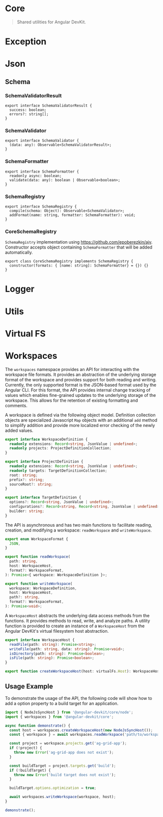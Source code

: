 # Core

> Shared utilities for Angular DevKit.

# Exception

# Json

## Schema

### SchemaValidatorResult

```
export interface SchemaValidatorResult {
  success: boolean;
  errors?: string[];
}
```

### SchemaValidator

```
export interface SchemaValidator {
  (data: any): Observable<SchemaValidatorResult>;
}
```

### SchemaFormatter

```
export interface SchemaFormatter {
  readonly async: boolean;
  validate(data: any): boolean | Observable<boolean>;
}
```

### SchemaRegistry

```
export interface SchemaRegistry {
  compile(schema: Object): Observable<SchemaValidator>;
  addFormat(name: string, formatter: SchemaFormatter): void;
}
```

### CoreSchemaRegistry

`SchemaRegistry` implementation using https://github.com/epoberezkin/ajv.
Constructor accepts object containing `SchemaFormatter` that will be added automatically.

```
export class CoreSchemaRegistry implements SchemaRegistry {
  constructor(formats: { [name: string]: SchemaFormatter} = {}) {}
}
```

# Logger

# Utils

# Virtual FS

# Workspaces

The `workspaces` namespace provides an API for interacting with the workspace file formats.
It provides an abstraction of the underlying storage format of the workspace and provides
support for both reading and writing. Currently, the only supported format is the JSON-based
format used by the Angular CLI. For this format, the API provides internal change tracking of values which
enables fine-grained updates to the underlying storage of the workspace. This allows for the
retention of existing formatting and comments.

A workspace is defined via the following object model. Definition collection objects are specialized
Javascript `Map` objects with an additional `add` method to simplify addition and provide more localized
error checking of the newly added values.

```ts
export interface WorkspaceDefinition {
  readonly extensions: Record<string, JsonValue | undefined>;
  readonly projects: ProjectDefinitionCollection;
}

export interface ProjectDefinition {
  readonly extensions: Record<string, JsonValue | undefined>;
  readonly targets: TargetDefinitionCollection;
  root: string;
  prefix?: string;
  sourceRoot?: string;
}

export interface TargetDefinition {
  options?: Record<string, JsonValue | undefined>;
  configurations?: Record<string, Record<string, JsonValue | undefined> | undefined>;
  builder: string;
}
```

The API is asynchronous and has two main functions to facilitate reading, creation, and modifying
a workspace: `readWorkspace` and `writeWorkspace`.

```ts
export enum WorkspaceFormat {
  JSON,
}
```

```ts
export function readWorkspace(
  path: string,
  host: WorkspaceHost,
  format?: WorkspaceFormat,
): Promise<{ workspace: WorkspaceDefinition }>;
```

```ts
export function writeWorkspace(
  workspace: WorkspaceDefinition,
  host: WorkspaceHost,
  path?: string,
  format?: WorkspaceFormat,
): Promise<void>;
```

A `WorkspaceHost` abstracts the underlying data access methods from the functions. It provides
methods to read, write, and analyze paths. A utility function is provided to create
an instance of a `WorkspaceHost` from the Angular DevKit's virtual filesystem host abstraction.

```ts
export interface WorkspaceHost {
  readFile(path: string): Promise<string>;
  writeFile(path: string, data: string): Promise<void>;
  isDirectory(path: string): Promise<boolean>;
  isFile(path: string): Promise<boolean>;
}

export function createWorkspaceHost(host: virtualFs.Host): WorkspaceHost;
```

## Usage Example

To demonstrate the usage of the API, the following code will show how to add a option property
to a build target for an application.

```ts
import { NodeJsSyncHost } from '@angular-devkit/core/node';
import { workspaces } from '@angular-devkit/core';

async function demonstrate() {
  const host = workspaces.createWorkspaceHost(new NodeJsSyncHost());
  const { workspace } = await workspaces.readWorkspace('path/to/workspace/directory/', host);

  const project = workspace.projects.get('ag-grid-app');
  if (!project) {
    throw new Error('ag-grid-app does not exist');
  }

  const buildTarget = project.targets.get('build');
  if (!buildTarget) {
    throw new Error('build target does not exist');
  }

  buildTarget.options.optimization = true;

  await workspaces.writeWorkspace(workspace, host);
}

demonstrate();
```
